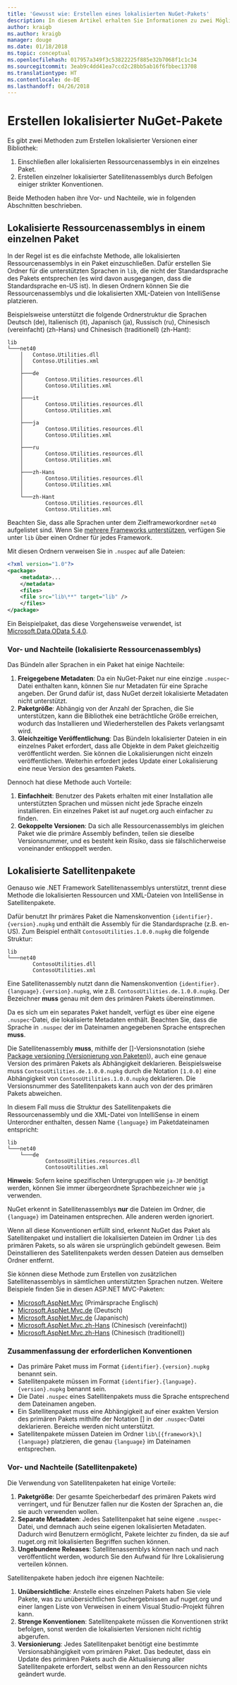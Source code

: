 ```yaml
---
title: 'Gewusst wie: Erstellen eines lokalisierten NuGet-Pakets'
description: In diesem Artikel erhalten Sie Informationen zu zwei Möglichkeiten zum Erstellen lokalisierter NuGet-Pakete, entweder durch Einschließen aller Assemblys in ein Paket oder durch das Veröffentlichen einzelner Assemblys.
author: kraigb
ms.author: kraigb
manager: douge
ms.date: 01/18/2018
ms.topic: conceptual
ms.openlocfilehash: 017957a349f3c53822225f885e32b7068f1c1c34
ms.sourcegitcommit: 3eab9c4dd41ea7ccd2c28bb5ab16f6fbbec13708
ms.translationtype: HT
ms.contentlocale: de-DE
ms.lasthandoff: 04/26/2018
---
```

# <a name="creating-localized-nuget-packages"></a>Erstellen lokalisierter NuGet-Pakete

Es gibt zwei Methoden zum Erstellen lokalisierter Versionen einer Bibliothek:

1. Einschließen aller lokalisierten Ressourcenassemblys in ein einzelnes Paket.
1. Erstellen einzelner lokalisierter Satellitenassemblys durch Befolgen einiger strikter Konventionen.

Beide Methoden haben ihre Vor- und Nachteile, wie in folgenden Abschnitten beschrieben.

## <a name="localized-resource-assemblies-in-a-single-package"></a>Lokalisierte Ressourcenassemblys in einem einzelnen Paket

In der Regel ist es die einfachste Methode, alle lokalisierten Ressourcenassemblys in ein Paket einzuschließen. Dafür erstellen Sie Ordner für die unterstützten Sprachen in `lib`, die nicht der Standardsprache des Pakets entsprechen (es wird davon ausgegangen, dass die Standardsprache en-US ist). In diesen Ordnern können Sie die Ressourcenassemblys und die lokalisierten XML-Dateien von IntelliSense platzieren.

Beispielsweise unterstützt die folgende Ordnerstruktur die Sprachen Deutsch (de), Italienisch (it), Japanisch (ja), Russisch (ru), Chinesisch (vereinfacht) (zh-Hans) und Chinesisch (traditionell) (zh-Hant):

    lib
    └───net40
        │   Contoso.Utilities.dll
        │   Contoso.Utilities.xml
        │
        ├───de
        │       Contoso.Utilities.resources.dll
        │       Contoso.Utilities.xml
        │
        ├───it
        │       Contoso.Utilities.resources.dll
        │       Contoso.Utilities.xml
        │
        ├───ja
        │       Contoso.Utilities.resources.dll
        │       Contoso.Utilities.xml
        │
        ├───ru
        │       Contoso.Utilities.resources.dll
        │       Contoso.Utilities.xml
        │
        ├───zh-Hans
        │       Contoso.Utilities.resources.dll
        │       Contoso.Utilities.xml
        │
        └───zh-Hant
                Contoso.Utilities.resources.dll
                Contoso.Utilities.xml

Beachten Sie, dass alle Sprachen unter dem Zielframeworkordner `net40` aufgelistet sind. Wenn Sie [mehrere Frameworks unterstützen](../create-packages/supporting-multiple-target-frameworks.md), verfügen Sie unter `lib` über einen Ordner für jedes Framework.

Mit diesen Ordnern verweisen Sie in `.nuspec` auf alle Dateien:

```xml
<?xml version="1.0"?>
<package>
    <metadata>...
    </metadata>
    <files>
    <file src="lib\**" target="lib" />
    </files>
</package>
```

Ein Beispielpaket, das diese Vorgehensweise verwendet, ist [Microsoft.Data.OData 5.4.0](http://nuget.org/packages/Microsoft.Data.OData/5.4.0).

### <a name="advantages-and-disadvantages-localized-resource-assemblies"></a>Vor- und Nachteile (lokalisierte Ressourcenassemblys)

Das Bündeln aller Sprachen in ein Paket hat einige Nachteile:

1. **Freigegebene Metadaten**: Da ein NuGet-Paket nur eine einzige `.nuspec`-Datei enthalten kann, können Sie nur Metadaten für eine Sprache angeben. Der Grund dafür ist, dass NuGet derzeit lokalisierte Metadaten nicht unterstützt.
1. **Paketgröße**: Abhängig von der Anzahl der Sprachen, die Sie unterstützen, kann die Bibliothek eine beträchtliche Größe erreichen, wodurch das Installieren und Wiederherstellen des Pakets verlangsamt wird.
1. **Gleichzeitige Veröffentlichung**: Das Bündeln lokalisierter Dateien in ein einzelnes Paket erfordert, dass alle Objekte in dem Paket gleichzeitig veröffentlicht werden. Sie können die Lokalisierungen nicht einzeln veröffentlichen. Weiterhin erfordert jedes Update einer Lokalisierung eine neue Version des gesamten Pakets.

Dennoch hat diese Methode auch Vorteile:

1. **Einfachheit**: Benutzer des Pakets erhalten mit einer Installation alle unterstützten Sprachen und müssen nicht jede Sprache einzeln installieren. Ein einzelnes Paket ist auf nuget.org auch einfacher zu finden.
1. **Gekoppelte Versionen**: Da sich alle Ressourcenassemblys im gleichen Paket wie die primäre Assembly befinden, teilen sie dieselbe Versionsnummer, und es besteht kein Risiko, dass sie fälschlicherweise voneinander entkoppelt werden.

## <a name="localized-satellite-packages"></a>Lokalisierte Satellitenpakete

Genauso wie .NET Framework Satellitenassemblys unterstützt, trennt diese Methode die lokalisierten Ressourcen und XML-Dateien von IntelliSense in Satellitenpakete.

Dafür benutzt Ihr primäres Paket die Namenskonvention `{identifier}.{version}.nupkg` und enthält die Assembly für die Standardsprache (z.B. en-US). Zum Beispiel enthält `ContosoUtilities.1.0.0.nupkg` die folgende Struktur:

    lib
    └───net40
            ContosoUtilities.dll
            ContosoUtilities.xml

Eine Satellitenassembly nutzt dann die Namenskonvention `{identifier}.{language}.{version}.nupkg`, wie z.B. `ContosoUtilities.de.1.0.0.nupkg`. Der Bezeichner **muss** genau mit dem des primären Pakets übereinstimmen.

Da es sich um ein separates Paket handelt, verfügt es über eine eigene `.nuspec`-Datei, die lokalisierte Metadaten enthält. Beachten Sie, dass die Sprache in `.nuspec` der im Dateinamen angegebenen Sprache entsprechen **muss**.

Die Satellitenassembly **muss**, mithilfe der []-Versionsnotation (siehe [Package versioning (Versionierung von Paketen)](../reference/package-versioning.md)), auch eine genaue Version des primären Pakets als Abhängigkeit deklarieren. Beispielsweise muss `ContosoUtilities.de.1.0.0.nupkg` durch die Notation `[1.0.0]` eine Abhängigkeit von `ContosoUtilities.1.0.0.nupkg` deklarieren. Die Versionsnummer des Satellitenpakets kann auch von der des primären Pakets abweichen.

In diesem Fall muss die Struktur des Satellitenpakets die Ressourcenassembly und die XML-Datei von IntelliSense in einem Unterordner enthalten, dessen Name `{language}` im Paketdateinamen entspricht:

    lib
    └───net40
        └───de
                ContosoUtilities.resources.dll
                ContosoUtilities.xml

**Hinweis**: Sofern keine spezifischen Untergruppen wie `ja-JP` benötigt werden, können Sie immer übergeordnete Sprachbezeichner wie `ja` verwenden.

NuGet erkennt in Satellitenassemblys **nur** die Dateien im Ordner, die `{language}` im Dateinamen entsprechen. Alle anderen werden ignoriert.

Wenn all diese Konventionen erfüllt sind, erkennt NuGet das Paket als Satellitenpaket und installiert die lokalisierten Dateien im Ordner `lib` des primären Pakets, so als wären sie ursprünglich gebündelt gewesen. Beim Deinstallieren des Satellitenpakets werden dessen Dateien aus demselben Ordner entfernt.

Sie können diese Methode zum Erstellen von zusätzlichen Satellitenassemblys in sämtlichen unterstützten Sprachen nutzen. Weitere Beispiele finden Sie in diesen ASP.NET MVC-Paketen:

- [Microsoft.AspNet.Mvc](http://nuget.org/packages/Microsoft.AspNet.Mvc) (Primärsprache Englisch)
- [Microsoft.AspNet.Mvc.de](http://nuget.org/packages/Microsoft.AspNet.Mvc.de) (Deutsch)
- [Microsoft.AspNet.Mvc.de](http://nuget.org/packages/Microsoft.AspNet.Mvc.ja) (Japanisch)
- [Microsoft.AspNet.Mvc.zh-Hans](http://nuget.org/packages/Microsoft.AspNet.Mvc.zh-Hans) (Chinesisch (vereinfacht))
- [Microsoft.AspNet.Mvc.zh-Hans](http://nuget.org/packages/Microsoft.AspNet.Mvc.zh-Hant) (Chinesisch (traditionell))

### <a name="summary-of-required-conventions"></a>Zusammenfassung der erforderlichen Konventionen

- Das primäre Paket muss im Format `{identifier}.{version}.nupkg` benannt sein.
- Satellitenpakete müssen im Format `{identifier}.{language}.{version}.nupkg` benannt sein.
- Die Datei `.nuspec` eines Satellitenpakets muss die Sprache entsprechend dem Dateinamen angeben.
- Ein Satellitenpaket muss eine Abhängigkeit auf einer exakten Version des primären Pakets mithilfe der Notation [] in der `.nuspec`-Datei deklarieren. Bereiche werden nicht unterstützt.
- Satellitenpakete müssen Dateien im Ordner `lib\[{framework}\]{language}` platzieren, die genau `{language}` im Dateinamen entsprechen.

### <a name="advantages-and-disadvantages-satellite-packages"></a>Vor- und Nachteile (Satellitenpakete)

Die Verwendung von Satellitenpaketen hat einige Vorteile:

1. **Paketgröße**: Der gesamte Speicherbedarf des primären Pakets wird verringert, und für Benutzer fallen nur die Kosten der Sprachen an, die sie auch verwenden wollen.
1. **Separate Metadaten**: Jedes Satellitenpaket hat seine eigene `.nuspec`-Datei, und demnach auch seine eigenen lokalisierten Metadaten. Dadurch wird Benutzern ermöglicht, Pakete leichter zu finden, da sie auf nuget.org mit lokalisierten Begriffen suchen können.
1. **Ungebundene Releases**: Satellitenassemblys können nach und nach veröffentlicht werden, wodurch Sie den Aufwand für Ihre Lokalisierung verteilen können.

Satellitenpakete haben jedoch ihre eigenen Nachteile:

1. **Unübersichtliche**: Anstelle eines einzelnen Pakets haben Sie viele Pakete, was zu unübersichtlichen Suchergebnissen auf nuget.org und einer langen Liste von Verweisen in einem Visual Studio-Projekt führen kann.
1. **Strenge Konventionen**: Satellitenpakete müssen die Konventionen strikt befolgen, sonst werden die lokalisierten Versionen nicht richtig abgerufen.
1. **Versionierung**: Jedes Satellitenpaket benötigt eine bestimmte Versionsabhängigkeit vom primären Paket. Das bedeutet, dass ein Update des primären Pakets auch die Aktualisierung aller Satellitenpakete erfordert, selbst wenn an den Ressourcen nichts geändert wurde.
